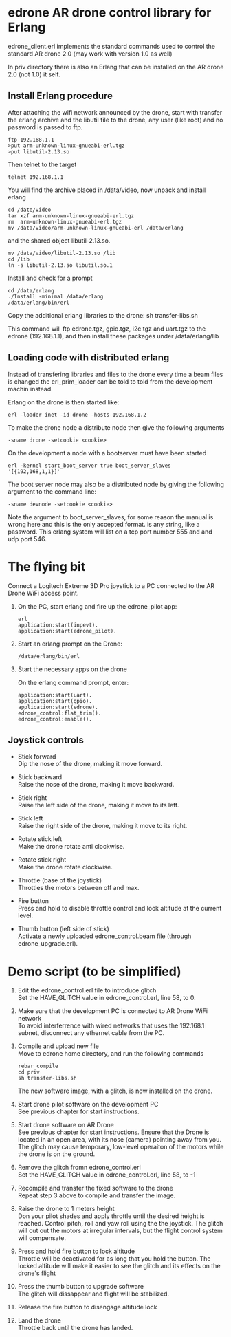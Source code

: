 # edrone AR drone control library for Erlang

edrone_client.erl implements the standard commands
used to control the standard AR drone 2.0 (may work with
version 1.0 as well)

In priv directory there is also an Erlang that can be
installed on the AR drone 2.0 (not 1.0) it self.

## Install Erlang procedure

After attaching the wifi network announced by the drone,
start with transfer the erlang archive and the libutil file to the drone, 
any user (like root) and no password is passed to ftp.

    ftp 192.168.1.1
    >put arm-unknown-linux-gnueabi-erl.tgz
    >put libutil-2.13.so
	
Then telnet to the target

    telnet 192.168.1.1

You will find the archive placed in /data/video, now
unpack and install erlang

    cd /date/video
    tar xzf arm-unknown-linux-gnueabi-erl.tgz
    rm  arm-unknown-linux-gnueabi-erl.tgz
    mv /data/video/arm-unknown-linux-gnueabi-erl /data/erlang

and the shared object libutil-2.13.so.

    mv /data/video/libutil-2.13.so /lib
    cd /lib
    ln -s libutil-2.13.so libutil.so.1

Install and check for a prompt

    cd /data/erlang 
    ./Install -minimal /data/erlang
    /data/erlang/bin/erl


Copy the additional erlang libraries to the drone:
      sh transfer-libs.sh  

This command will ftp edrone.tgz, gpio.tgz, i2c.tgz and uart.tgz to the edrone (192.168.1.1),
and then install these packages under /data/erlang/lib

## Loading code with distributed erlang

Instead of transfering libraries and files to the drone every
time a beam files is changed the erl_prim_loader can be
told to told from the development machin instead.

Erlang on the drone is then started like:

    erl -loader inet -id drone -hosts 192.168.1.2 

To make the drone node a distribute node then give the following arguments
    
    -sname drone -setcookie <cookie>

On the development a node with a bootserver must have been started

    erl -kernel start_boot_server true boot_server_slaves '[{192,168,1,1}]'

The boot server node may also be a distributed node by giving the following argument to the command line:

    -sname devnode -setcookie <cookie>


Note the argument to boot_server_slaves, for some reason the manual is wrong
here and this is the only accepted format.
<cookie> is any string, like a password.
This erlang system will list on a tcp port number 555 and and udp
port 546.



# The flying bit

Connect a Logitech Extreme 3D Pro joystick to a PC connected to the AR Drone WiFi access point.


1. On the PC, start erlang and fire up the edrone_pilot app:

   ```
   erl 
   application:start(inpevt).
   application:start(edrone_pilot).
   ```

2. Start an erlang prompt on the Drone:

    ```
    /data/erlang/bin/erl
    ```

3. Start the necessary apps on the drone
    
    On the erlang command prompt, enter:

    ```
    application:start(uart).
    application:start(gpio). 
    application:start(edrone). 
    edrone_control:flat_trim(). 
    edrone_control:enable().
    ```
    
## Joystick controls

- Stick forward<br>
  Dip the nose of the drone, making it move forward.

- Stick backward<br>
  Raise the nose of the drone, making it move backward.

- Stick right<br>
  Raise the left side of the drone, making it move to its left.

- Stick left<br>
  Raise the right side of the drone, making it move to its right.

- Rotate stick left<br>
  Make the drone rotate anti clockwise.

- Rotate stick right<br>
  Make the drone rotate clockwise.

- Throttle (base of the joystick)<br>
  Throttles the motors between off and max.

- Fire button<br>
  Press and hold to disable throttle control and lock altitude at the current level.

- Thumb button (left side of stick)<br>
  Activate a newly uploaded edrone_control.beam file (through edrone_upgrade.erl).


# Demo script (to be simplified)

1. Edit the edrone_control.erl file to introduce glitch<br>
Set the HAVE_GLITCH value in edrone_control.erl, line 58, to 0.

2. Make sure that the development PC is connected to AR Drone WiFi network<br>
To avoid interferrence with wired networks that uses the 192.168.1 subnet, disconnect any
ethernet cable from the PC.

3. Compile and upload new file<br>
   Move to edrone home directory, and run the following commands

   ```
   rebar compile
   cd priv
   sh transfer-libs.sh
   ```

   The new software image, with a glitch, is now installed on the drone.

4. Start drone pilot software on the development PC<br>
   See previous chapter for start instructions.

5. Start drone software on AR Drone<br>
   See previous chapter for start instructions. 
   Ensure that the Drone is located in an open area, with its nose (camera) pointing 
   away from you. The glitch may cause temporary, low-level operaiton of the motors
   while the drone is on the ground.

6. Remove the glitch fromn edrone_control.erl<br>
   Set the HAVE_GLITCH value in edrone_control.erl, line 58, to -1

7. Recompile and transfer the fixed software to the drone<br>
   Repeat step 3 above to compile and transfer the image.

8. Raise the drone to 1 meters height<br>
   Don your pilot shades and apply throttle until the desired height
   is reached. Control pitch, roll and yaw roll using the the
   joystick. The glitch will cut out the motors at irregular
   intervals, but the flight control system will compensate.

9. Press and hold fire button to lock altitude<br>
   Throttle will be deactivated for as long that you hold the button. The locked 
   altitude will make it easier to see the glitch and its effects on the drone's
   flight
   

10. Press the thumb button to upgrade software<br>
    The glitch will dissappear and flight will be stabilized.

11. Release the fire button to disengage altitude lock<br>

12. Land the drone<br>
    Throttle back until the drone has landed.

